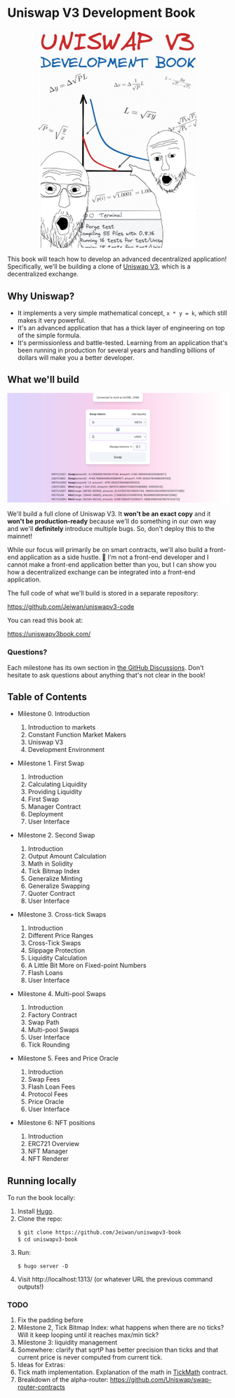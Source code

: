 # Uniswap V3 Development Book

<p align="center">
<img src="/static/images/cover.png" alt="Uniswap V3 Development Book cover" width="360"/>
</p>

This book will teach how to develop an advanced decentralized application! Specifically, we'll be building a clone of 
[Uniswap V3](https://uniswap.org/), which is a decentralized exchange.

## Why Uniswap?
- It implements a very simple mathematical concept, `x * y = k`, which still makes it very powerful.
- It's an advanced application that has a thick layer of engineering on top of the simple formula.
- It's permissionless and battle-tested. Learning from an application that's been running in production for
several years and handling billions of dollars will make you a better developer.

## What we'll build

![Front-end application screenshot](/screenshot.png)

We'll build a full clone of Uniswap V3. It **won't be an exact copy** and it **won't be production-ready** because we'll
do something in our own way and we'll **definitely** introduce multiple bugs. So, don't deploy this to the mainnet!

While our focus will primarily be on smart contracts, we'll also build a front-end application as a side hustle. 🙂
I'm not a front-end developer and I cannot make a front-end application better than you, but I can show you how a
decentralized exchange can be integrated into a front-end application.

The full code of what we'll build is stored in a separate repository:

https://github.com/Jeiwan/uniswapv3-code

You can read this book at:

https://uniswapv3book.com/

### Questions?

Each milestone has its own section in [the GitHub Discussions](https://github.com/Jeiwan/uniswapv3-book/discussions).
Don't hesitate to ask questions about anything that's not clear in the book!

## Table of Contents

- Milestone 0. Introduction
  1. Introduction to markets
  1. Constant Function Market Makers
  1. Uniswap V3
  1. Development Environment
- Milestone 1. First Swap
  1. Introduction
  1. Calculating Liquidity
  1. Providing Liquidity
  1. First Swap
  1. Manager Contract
  1. Deployment
  1. User Interface
- Milestone 2. Second Swap
  1. Introduction
  1. Output Amount Calculation
  1. Math in Solidity
  1. Tick Bitmap Index
  1. Generalize Minting
  1. Generalize Swapping
  1. Quoter Contract
  1. User Interface
- Milestone 3. Cross-tick Swaps
  1. Introduction
  1. Different Price Ranges
  1. Cross-Tick Swaps
  1. Slippage Protection
  1. Liquidity Calculation
  1. A Little Bit More on Fixed-point Numbers
  1. Flash Loans
  1. User Interface

- Milestone 4. Multi-pool Swaps
  1. Introduction
  1. Factory Contract
  1. Swap Path
  1. Multi-pool Swaps
  1. User Interface
  1. Tick Rounding
- Milestone 5. Fees and Price Oracle
  1. Introduction
  1. Swap Fees
  1. Flash Loan Fees
  1. Protocol Fees
  1. Price Oracle
  1. User Interface
- Milestone 6: NFT positions
  1. Introduction
  1. ERC721 Overview
  1. NFT Manager
  1. NFT Renderer

## Running locally

To run the book locally:
1. Install [Hugo](https://gohugo.io/).
1. Clone the repo:
    ```shell
    $ git clone https://github.com/Jeiwan/uniswapv3-book
    $ cd uniswapv3-book
    ```
1. Run:
    ```shell
    $ hugo server -D
    ```
1. Visit http://localhost:1313/ (or whatever URL the previous command outputs!)


### TODO
1. Fix the padding before <katext>
1. Milestone 2, Tick Bitmap Index: what happens when there are no ticks? Will it keep looping until it reaches max/min tick?
1. Milestone 3: liquidity management
1. Somewhere: clarify that sqrtP has better precision than ticks and that current price is never computed from current tick.
1. Ideas for Extras:
  1. Tick math implementation. Explanation of the math in [TickMath](https://github.com/Uniswap/v3-core/blob/main/contracts/libraries/TickMath.sol) contract.
  1. Breakdown of the alpha-router: https://github.com/Uniswap/swap-router-contracts